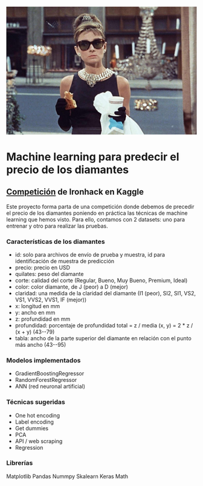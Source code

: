 


![kaggle-diamond-competition](imagenes/desayuno_con_diamantes.jpg)





# Machine learning para predecir el precio de los diamantes  
## [Competición](https://www.kaggle.com/c/diamonds-datamad0820) de Ironhack en Kaggle

Este proyecto forma parta de una competición donde debemos de precedir el precio de los diamantes poniendo en práctica las técnicas de machine learning que hemos visto.
Para ello, contamos con 2 datasets: uno para entrenar y otro para realizar las pruebas.

### Características de los diamantes

- id: solo para archivos de envío de prueba y muestra, id para identificación de muestra de predicción
- precio: precio en USD
- quilates: peso del diamante
- corte: calidad del corte (Regular, Bueno, Muy Bueno, Premium, Ideal)
- color: color diamante, de J (peor) a D (mejor)
- claridad: una medida de la claridad del diamante (I1 (peor), SI2, SI1, VS2, VS1, VVS2, VVS1, IF (mejor))
- x: longitud en mm
- y: ancho en mm
- z: profundidad en mm
- profundidad: porcentaje de profundidad total = z / media (x, y) = 2 * z / (x + y) (43--79)
- tabla: ancho de la parte superior del diamante en relación con el punto más ancho (43--95)

### Modelos implementados 

- GradientBoostingRegressor 
- RandomForestRegressor 
- ANN (red neuronal artificial) 

### Técnicas sugeridas

- One hot encoding
- Label encoding
- Get dummies 
- PCA
- API / web scraping
- Regression

### Librerías

Matplotlib
Pandas
Nummpy 
Skalearn
Keras
Math
